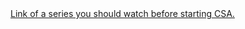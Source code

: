<body>
<a href="https://www.youtube.com/playlist?list=PLC7a8fNahjQ8IkiD5f7blIYrro9oeIfJU" target="_blank">Link of a series you should watch before starting CSA.</a>
</body>
